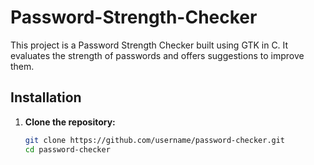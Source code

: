 # Password-Strength-Checker

This project is a Password Strength Checker built using GTK in C. It evaluates the strength of passwords and offers suggestions to improve them.

## Installation

1. **Clone the repository:**
   ```bash
   git clone https://github.com/username/password-checker.git
   cd password-checker
